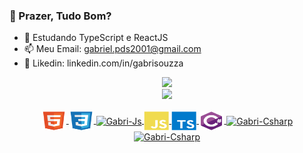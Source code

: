 ### 🖖 Prazer, Tudo Bom?

- 🌱 Estudando TypeScript e ReactJS
- 📫 Meu Email: gabriel.pds2001@gmail.com
- 💼 Likedin: linkedin.com/in/gabrisouzza

<div align="center">
  <a href="https://github.com/gabrisharp">
  <img height="180em" src="https://github-readme-stats.vercel.app/api?username=gabrisharp&show_icons=true&theme=merko&include_all_commits=true&count_private=true"/>
  </br>
  <img height="180em" src="https://github-readme-stats.vercel.app/api/top-langs/?username=gabrisharp&layout=compact&langs_count=7&theme=merko"/>
</div>


<div align="center" style="display: inline_block; border=2px solid white"><br>
  <img align="center" alt="Gabri-HTML" height="30" width="40" src="https://raw.githubusercontent.com/devicons/devicon/master/icons/html5/html5-original.svg">
  <img align="center" alt="Gabri-CSS" height="30" width="40" src="https://raw.githubusercontent.com/devicons/devicon/master/icons/css3/css3-original.svg">
  <img align="center" alt="Gabri-Js" height="30" width="40"  src="https://cdn.jsdelivr.net/gh/devicons/devicon/icons/bootstrap/bootstrap-plain.svg" />
  <img align="center" alt="Gabri-Js" height="30" width="40" src="https://raw.githubusercontent.com/devicons/devicon/master/icons/javascript/javascript-plain.svg">
  <img align="center" alt="Gabri-Ts" height="30" width="40" src="https://raw.githubusercontent.com/devicons/devicon/master/icons/typescript/typescript-plain.svg">
  <img align="center" alt="Gabri-Csharp" height="30" width="40" src="https://raw.githubusercontent.com/devicons/devicon/master/icons/csharp/csharp-original.svg">
  <img align="center" alt="Gabri-Csharp" height="30" width="40" src="https://cdn.jsdelivr.net/gh/devicons/devicon/icons/nodejs/nodejs-original.svg" />
  <img align="center" alt="Gabri-Csharp" height="30" width="40" src="https://cdn.jsdelivr.net/gh/devicons/devicon/icons/mysql/mysql-plain-wordmark.svg" />
</div>
